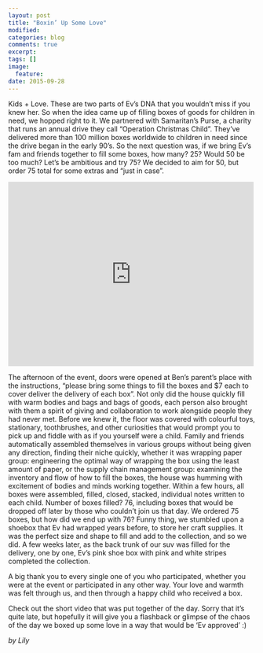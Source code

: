 ```yaml
---
layout: post
title: "Boxin’ Up Some Love"
modified:
categories: blog
comments: true
excerpt:
tags: []
image:
  feature:
date: 2015-09-28
---
```


Kids + Love. These are two parts of Ev’s DNA that you wouldn’t miss if you knew her. So when the idea came up of filling boxes of goods for children in need, we hopped right to it. We partnered with Samaritan’s Purse, a charity that runs an annual drive they call “Operation Christmas Child”. They’ve delivered more than 100 million boxes worldwide to children in need  since the drive began in the early 90’s. 
So the next question was, if we bring Ev’s fam and friends together to fill some boxes, how many? 25? Would 50 be too much? Let’s be ambitious and try 75? 
We decided to aim for 50, but order 75 total for some extras and “just in case”. 

<iframe src="https://player.vimeo.com/video/141326122" width="500" height="375" frameborder="0" webkitallowfullscreen mozallowfullscreen allowfullscreen></iframe>

The afternoon of the event, doors were opened at Ben’s parent’s place with the instructions, “please bring some things to fill the boxes and $7 each to cover deliver the delivery of each box”. Not only did the house quickly fill with warm bodies and bags and bags of goods, each person also brought with them a spirit of giving and collaboration to work alongside people they had never met. Before we knew it, the floor was covered with colourful toys, stationary, toothbrushes, and other curiosities that would prompt you to pick up and fiddle with as if you yourself were a child. Family and friends automatically assembled themselves in various groups without being given any direction, finding their niche quickly, whether it was wrapping paper group: engineering the optimal way of wrapping the box using the least amount of paper, or the supply chain management group: examining the inventory and flow of how to fill the boxes, the house was humming with excitement of bodies and minds working together. Within a few hours, all boxes were assembled, filled, closed, stacked, individual notes written to each child. Number of boxes filled? 76, including boxes that would be dropped off later by those who couldn’t join us that day. We ordered 75 boxes, but how did we end up with 76? Funny thing, we stumbled upon a shoebox that Ev had wrapped years before, to store her craft supplies. It was the perfect size and shape to fill and add to the collection, and so we did. A few weeks later, as the back trunk of our suv was filled for the delivery, one by one, Ev’s pink shoe box with pink and white stripes completed the collection. 

A big thank you to every single one of you who participated, whether you were at the event or participated in any other way. Your love and warmth was felt through us, and then through a happy child who received a box. 

Check out the short video that was put together of the day. Sorry that it’s quite late, but hopefully it will give you a flashback or glimpse of the chaos of the day we boxed up some love in a way that would be ‘Ev approved’ :)

*by Lily*